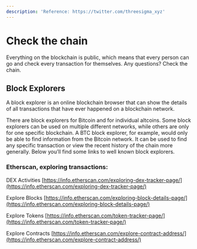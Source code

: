 ```yaml
---
description: 'Reference: https://twitter.com/threesigma_xyz'
---
```


# Check the chain

Everything on the blockchain is public, which means that every person can go and check every transaction for themselves. Any questions? Check the chain.

## Block Explorers&#x20;

A block explorer is an online blockchain browser that can show the details of all transactions that have ever happened on a blockchain network.&#x20;

There are block explorers for Bitcoin and for individual altcoins. Some block explorers can be used on multiple different networks, while others are only for one specific blockchain. A BTC block explorer, for example, would only be able to find information from the Bitcoin network. It can be used to find any specific transaction or view the recent history of the chain more generally. Below you’ll find some links to well known block explorers.

### Etherscan, exploring transactions:

DEX Activities [https://info.etherscan.com/exploring-dex-tracker-page/](https://info.etherscan.com/exploring-dex-tracker-page/)

Explore Blocks [https://info.etherscan.com/exploring-block-details-page/](https://info.etherscan.com/exploring-block-details-page/)

Explore Tokens [https://info.etherscan.com/token-tracker-page/](https://info.etherscan.com/token-tracker-page/)

Explore Contracts [https://info.etherscan.com/explore-contract-address/](https://info.etherscan.com/explore-contract-address/)

